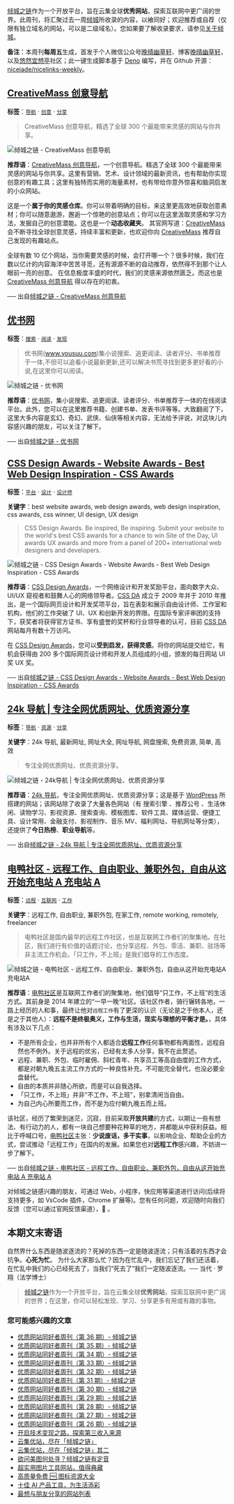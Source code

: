 [倾城之链](https://link.niceshare.site/)作为一个开放平台，旨在云集全球**优秀网站**，探索互联网中更广阔的世界。此周刊，将汇聚过去一周[倾城](https://nicelinks.site/?utm_source=weekly)所收录的内容，以飨同好；欢迎推荐或自荐（仅限有独立域名的网站，可以是二级域名）。您如果要了解收录要求，请参见[关于倾城](https://nicelinks.site/about?utm_source=weekly)。

**备注**：本周刊**每周五**生成，首发于个人微信公众号[晚晴幽草轩](https://mp.weixin.qq.com/mp/appmsgalbum?__biz=MzI5MDIwMzM2Mg==&action=getalbum&album_id=1530765143352082433&scene=173&from_msgid=2650641087&from_itemidx=1&count=3#wechat_redirect)、博客[晚晴幽草轩](https://www.jeffjade.com)，以及[悠然宜想亭](https://forum.lovejade.cn/)社区；此一键生成脚本基于 [Deno](https://nicelinks.site/post/602d30aad099ff5688618591) 编写，并在 Github 开源：[nicejade/nicelinks-weekly](https://github.com/nicejade/nicelinks-weekly)。

## [CreativeMass 创意导航](https://nicelinks.site/post/617ac43d42040305e48d444a)

**标签**：[`导航`](https://nicelinks.site/tags/导航) · [`创意`](https://nicelinks.site/tags/创意) · [`分享`](https://nicelinks.site/tags/分享)

> CreativeMass 创意导航，精选了全球 300 个最能带来灵感的网站与你共享。

![倾城之链 - CreativeMass 创意导航](https://nicelinks.oss-cn-shenzhen.aliyuncs.com/creativemass.cn.png?x-oss-process=style/png2jpg)

**推荐语**：[CreativeMass 创意导航](https://uidea.tools/)，一个创意导航。精选了全球 300 个最能带来灵感的网站与你共享。这里有营销、艺术、设计领域的最新资讯，也有帮助你实现创意的有趣工具；这里有独特而实用的海量素材，也有带给你意外惊喜和脑洞启发的小众网站。

这是一个**属于你的灵感仓库**。你可以带着明确的目标，来这里更高效地获取创意素材；你可以随意遨游，邂逅一个惊艳的创意站点；你可以在这里汲取灵感和学习方法，发掘自己的创意潜能。这也是一个**动态收藏夹**。 其官网写道：[CreativeMass](https://uidea.tools/) 会不断寻找全球创意灵感，持续丰富和更新，也欢迎你向 [CreativeMass](https://uidea.tools/) 推荐自己发现的有趣站点。

全球有数 10 亿个网站，当你需要灵感的时候，会打开哪一个？很多时候，我们在数以亿计的内容海洋中苦苦寻觅，还有源源不断的自动推荐，依然得不到那个让人眼前一亮的创意。 在信息极度丰盛的时代，我们的灵感来源依然匮乏。而这也是[CreativeMass 创意导航](https://uidea.tools/) 得以存在的初衷。

── 出自[倾城之链 - CreativeMass 创意导航](https://nicelinks.site/post/617ac43d42040305e48d444a)

## [优书网](https://nicelinks.site/post/61794c516ffe1505d9560261)

**标签**：[`搜索`](https://nicelinks.site/tags/搜索) · [`阅读`](https://nicelinks.site/tags/阅读) · [`发现`](https://nicelinks.site/tags/发现)

> 优书网(www.yousuu.com)集小说搜索、追更阅读、读者评分、书单推荐于一体,不但可以追看小说最新更新,还可以解决书荒寻找到更多更好看的小说,在这里你可以阅读。

![倾城之链 - 优书网](https://nicelinks.oss-cn-shenzhen.aliyuncs.com/www.yousuu.com.png?x-oss-process=style/png2jpg)

**推荐语**：[优书网](https://www.yousuu.com/)，集小说搜索、追更阅读、读者评分、书单推荐于一体的在线阅读平台。此外，您可以在这里推荐书籍、创建书单、发表书评等等。大致翻阅了下，这里大多内容是玄幻、奇幻、武侠、仙侠等相关内容，无法给予评说，对这块儿内容感兴趣的朋友，可以关注了解下。

── 出自[倾城之链 - 优书网](https://nicelinks.site/post/61794c516ffe1505d9560261)

## [CSS Design Awards - Website Awards - Best Web Design Inspiration - CSS Awards](https://nicelinks.site/post/617943346ffe1505d956025f)

**标签**：[`平台`](https://nicelinks.site/tags/平台) · [`设计`](https://nicelinks.site/tags/设计) · [`设计师`](https://nicelinks.site/tags/设计师)

**关键字**：best website awards, web design awards, web design inspiration, css awards, css winner, UI design, UX design

> CSS Design Awards. Be inspired, Be inspiring. Submit your website to the world's best CSS awards for a chance to win Site of the Day, UI awards UX awards and more from a panel of 200+ international web designers and developers.

![倾城之链 - CSS Design Awards - Website Awards - Best Web Design Inspiration - CSS Awards](https://nicelinks.oss-cn-shenzhen.aliyuncs.com/www.cssdesignawards.com.png?x-oss-process=style/png2jpg)

**推荐语**：[CSS Design Awards](https://www.cssdesignawards.com/)，一个网络设计和开发奖励平台，面向数字大众、UI/UX 窥视者和鼓舞人心的网络领导者。[CSS DA](https://www.cssdesignawards.com/) 成立于 2009 年并于 2010 年推出，是一个国际网页设计和开发奖项平台，旨在表彰和展示自由设计师、工作室和机构，他们的工作突破了 UI、UX 和创新开发的界限。在国际专家评审团的支持下，获奖者将获得官方证书、享有盛誉的奖杯和行业领导者的认可，目前 [CSS DA](https://www.cssdesignawards.com/) 网站每月有数十万访问。

在 [CSS Design Awards](https://www.cssdesignawards.com/)，您可以**受到启发，获得灵感**。将你的网站提交给它，有机会获得由 200 多个国际网页设计师和开发人员组成的小组，颁发的每日网站 UI 奖 UX 奖。

── 出自[倾城之链 - CSS Design Awards - Website Awards - Best Web Design Inspiration - CSS Awards](https://nicelinks.site/post/617943346ffe1505d956025f)

## [24k 导航 | 专注全网优质网址、优质资源分享](https://nicelinks.site/post/6176a7766ffe1505d956025b)

**标签**：[`导航`](https://nicelinks.site/tags/导航) · [`资源`](https://nicelinks.site/tags/资源) · [`分享`](https://nicelinks.site/tags/分享)

**关键字**：24k 导航, 最新网址, 网址大全, 网址导航, 网盘搜索, 免费资源, 简单, 高效

> 专注全网优质网址、优质资源分享。

![倾城之链 - 24k导航 | 专注全网优质网址、优质资源分享](https://nicelinks.oss-cn-shenzhen.aliyuncs.com/www.24kdh.com.png?x-oss-process=style/png2jpg)

**推荐语**：[24k 导航](https://www.24kdh.com/)，专注全网优质网址、优质资源分享；这是基于 [WordPress](https://nicelinks.site/post/602e4a576eaf2a7660805af1) 所搭建的网站；该网站除了收录了大量各色网站（有 搜索引擎 、推荐公号 、生活休闲、读物学习、影视资源、搜索查询、模板图库、软件工具、媒体运营、便捷工具、设计常用、金融支付、影视制作、音乐 MV、福利网址、导航网址等分类），还提供了**今日热榜**、**职业导航**等。

── 出自[倾城之链 - 24k 导航 | 专注全网优质网址、优质资源分享](https://nicelinks.site/post/6176a7766ffe1505d956025b)

## [ 电鸭社区 - 远程工作、自由职业、兼职外包，自由从这开始充电站 A 充电站 A](https://nicelinks.site/post/617676f96ffe1505d9560257)

**标签**：[`远程`](https://nicelinks.site/tags/远程) · [`互联网`](https://nicelinks.site/tags/互联网) · [`工作`](https://nicelinks.site/tags/工作)

**关键字**：远程工作, 自由职业, 兼职外包, 在家工作, remote working, remotely, freelancer

> 电鸭社区是国内最早的远程工作社区，也是互联网工作者们的聚集地。在社区，我们进行有价值的话题讨论，也分享远程、外包、零活、兼职、驻场等非主流工作机会。「只工作，不上班」是我们倡导的工作态度。

![倾城之链 -  电鸭社区 - 远程工作、自由职业、兼职外包，自由从这开始充电站A充电站A](https://nicelinks.oss-cn-shenzhen.aliyuncs.com/eleduck.com.png?x-oss-process=style/png2jpg)

**推荐语**：[电鸭社区](https://eleduck.com/)是互联网工作者们的聚集地，他们倡导“只工作，不上班”的生活方式。其前身是 2014 年建立的“一早一晚“社区。该社区作者，骑行辗转各地，一路上经历的人和事，最终让他对`远程工作`有了更深的认识（无论是之于他本人，还是之于其他人）：**远程不是终极奥义，工作与生活，现实与理想的平衡才是。**，具体有涉及以下几点：

- 不是所有企业，也并非所有个人都适合**远程工作**任何事物都有两面性，远程自然也不例外。关于远程的优劣，已经有太多人分享，我不在此赘述。
- 远程、兼职、外包、临时雇佣、斜杠青年、共享员工等高自由度的工作方式，都是对朝九晚五主流工作方式的一种良性补充，不可能完全替代，也没必要全盘替代。
- 自由的本质并非随心所欲，而是可以自我选择。
- 「只工作，不上班」并非“不工作，不上班”，别拿清闲当自由。
- 为自己内心所要而工作，而不是为应付朝九晚五而上班。

该社区，经历了繁荣到迷茫，沉寂，目前采取**开放共建**的方式，以期让一些有想法、有行动力的人，都有一块自己想要种花种草的地方，并都能从中获利获益。相比于呼喊口号，[电鸭社区](https://eleduck.com/)主张：**少说废话，多干实事**，以影响企业、帮助企业的方式，尝试推动「远程工作」在国内的发展。如果您也对**远程工作**感兴趣，不妨进一步了解下。

── 出自[倾城之链 - 电鸭社区 - 远程工作、自由职业、兼职外包，自由从这开始充电站 A 充电站 A](https://nicelinks.site/post/617676f96ffe1505d9560257)

对倾城之链感兴趣的朋友，可通过 Web，小程序，快应用等渠道进行访问(后续将支持更多，如 VsCode 插件，Chrome 扩展等)。您有任何问题，欢迎随时向我们反馈（您可以通过官网反馈渠道），🤲 。

## 本期文末寄语

自然界什么东西是随波逐流的？死掉的东西一定是随波逐流；只有活着的东西才会抗争。**心死为忙**。 为什么大家那么忙？因为在忙乱中，我们忘记了我们还活着，在忙乱中我们的心已经死去了，当我们“死去了”我们一定随波逐流。── 当代 · 罗翔（法学博士）

> [倾城之链](https://link.niceshare.site/)作为一个开放平台，旨在云集全球**优秀网站**，探索互联网中更广阔的世界；在这里，你可以轻松发现、学习、分享更多有用或有趣的事物。

### 您可能感兴趣的文章

- [优质网站同好者周刊（第 36 期）- 倾城之链](https://forum.lovejade.cn/d/109-36)
- [优质网站同好者周刊（第 35 期）- 倾城之链](https://forum.lovejade.cn/d/106-35)
- [优质网站同好者周刊（第 34 期）- 倾城之链](https://forum.lovejade.cn/d/101-34)
- [优质网站同好者周刊（第 33 期）- 倾城之链](https://forum.lovejade.cn/d/100-33)
- [优质网站同好者周刊（第 32 期）- 倾城之链](https://forum.lovejade.cn/d/96-32)
- [优质网站同好者周刊（第 31 期）- 倾城之链](https://forum.lovejade.cn/d/93-31)
- [优质网站同好者周刊（第 30 期）- 倾城之链](https://forum.lovejade.cn/d/90-30)
- [优质网站同好者周刊（第 29 期）- 倾城之链](https://forum.lovejade.cn/d/88-29)
- [优质网站同好者周刊（第 28 期）- 倾城之链](https://www.jeffjade.com/2021/08/26/214-nicelinks-weekly-028/)
- [优质网站同好者周刊（第 27 期）- 倾城之链](https://www.jeffjade.com/2021/08/19/213-nicelinks-weekly-027/)
- [优质网站同好者周刊（第 26 期）- 倾城之链](https://forum.lovejade.cn/d/82-26)
- [开启技术变现之路，探索第三收入来源](https://www.jeffjade.com/2020/11/17/173-talk-about-nice-links/)
- [云集优站，尽在「倾城之链」](https://www.jeffjade.com/2017/12/31/136-talk-about-nicelinks-site/)
- [云集优站，尽在「倾城之链」其二](https://www.jeffjade.com/2018/12/23/146-talk-about-nice-links/)
- [欲问美图何处寻？倾城之链有定音](https://www.jeffjade.com/2019/02/17/151-aweome-beautiful-picture-website-list/ "欲问美图何处寻？倾城之链有定音")
- [超实用图片工具网站，值得典藏](https://www.jeffjade.com/2020/07/27/165-aweome-picture-tool-website-list/)
- [高质量免费 🆓 图标资源大全](https://www.jeffjade.com/2020/09/11/169-high-quality-free-icon-resource-collection/)
- [十佳 AI 产品工具，为生活添彩](https://www.jeffjade.com/2020/09/23/170-list-of-top-20-ai-product-tools/)
- [最想与朋友分享的网站列表](https://www.jeffjade.com/2020/09/01/168-list-of-websites-i-most-want-to-share-with-my-friends/)
